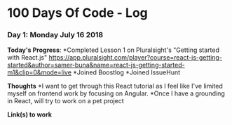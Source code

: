 # 100 Days Of Code - Log

### Day 1: Monday July 16 2018

**Today's Progress**: 
*Completed Lesson 1 on Pluralsight's "Getting started with React.js" https://app.pluralsight.com/player?course=react-js-getting-started&author=samer-buna&name=react-js-getting-started-m1&clip=0&mode=live
*Joined Boostlog
*Joined IssueHunt

**Thoughts** 
*I want to get through this React tutorial as I feel like I've limited myself on frontend work by focusing on Angular.
*Once I have a grounding in React, will try to work on a pet project

**Link(s) to work**


